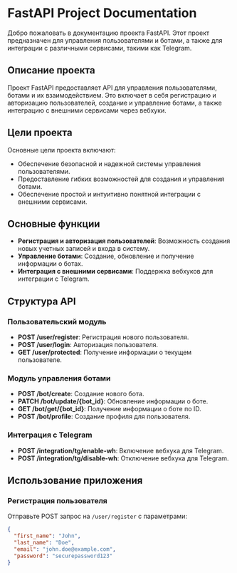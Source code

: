 # FastAPI Project Documentation

Добро пожаловать в документацию проекта FastAPI. Этот проект предназначен для управления пользователями и ботами, а также для интеграции с различными сервисами, такими как Telegram. 

## Описание проекта

Проект FastAPI предоставляет API для управления пользователями, ботами и их взаимодействием. Это включает в себя регистрацию и авторизацию пользователей, создание и управление ботами, а также интеграцию с внешними сервисами через вебхуки.

## Цели проекта

Основные цели проекта включают:
- Обеспечение безопасной и надежной системы управления пользователями.
- Предоставление гибких возможностей для создания и управления ботами.
- Обеспечение простой и интуитивно понятной интеграции с внешними сервисами.

## Основные функции

- **Регистрация и авторизация пользователей**: Возможность создания новых учетных записей и входа в систему.
- **Управление ботами**: Создание, обновление и получение информации о ботах.
- **Интеграция с внешними сервисами**: Поддержка вебхуков для интеграции с Telegram.

## Структура API

### Пользовательский модуль
- **POST /user/register**: Регистрация нового пользователя.
- **POST /user/login**: Авторизация пользователя.
- **GET /user/protected**: Получение информации о текущем пользователе.

### Модуль управления ботами
- **POST /bot/create**: Создание нового бота.
- **PATCH /bot/update/{bot_id}**: Обновление информации о боте.
- **GET /bot/get/{bot_id}**: Получение информации о боте по ID.
- **POST /bot/profile**: Создание профиля для пользователя.

### Интеграция с Telegram
- **POST /integration/tg/enable-wh**: Включение вебхука для Telegram.
- **POST /integration/tg/disable-wh**: Отключение вебхука для Telegram.

## Использование приложения

### Регистрация пользователя
Отправьте POST запрос на `/user/register` с параметрами:
<!-- tabs:start -->
```json
{
  "first_name": "John",
  "last_name": "Doe",
  "email": "john.doe@example.com",
  "password": "securepassword123"
}
```
<!-- tabs:end -->